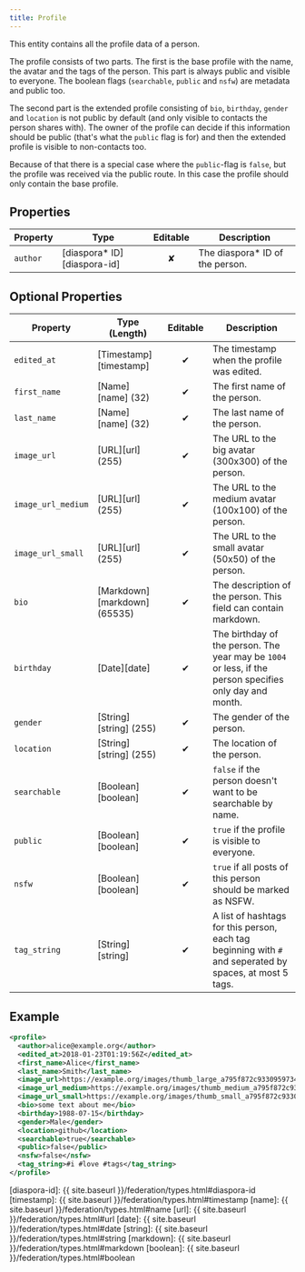 ```yaml
---
title: Profile
---
```


This entity contains all the profile data of a person.

The profile consists of two parts. The first is the base profile with the name, 
the avatar and the tags of the person. This part is always public and visible to
everyone. The boolean flags (`searchable`, `public` and `nsfw`) are metadata and
public too.

The second part is the extended profile consisting of `bio`, `birthday`, `gender`
and `location` is not public by default (and only visible to contacts the person
shares with). The owner of the profile can decide if this information should be
public (that's what the `public` flag is for) and then the extended profile is
visible to non-contacts too.

Because of that there is a special case where the `public`-flag is `false`, but
the profile was received via the public route. In this case the profile should
only contain the base profile.

## Properties

| Property | Type                         | Editable | Description                      |
| -------- | ---------------------------- |:--------:| -------------------------------- |
| `author` | [diaspora\* ID][diaspora-id] |    ✘     | The diaspora\* ID of the person. |

## Optional Properties

| Property           | Type (Length)                | Editable | Description                                                                                              |
| ------------------ | ---------------------------- |:--------:| -------------------------------------------------------------------------------------------------------- |
| `edited_at`        | [Timestamp][timestamp]       |    ✔     | The timestamp when the profile was edited.                                                               |
| `first_name`       | [Name][name] (32)            |    ✔     | The first name of the person.                                                                            |
| `last_name`        | [Name][name] (32)            |    ✔     | The last name of the person.                                                                             |
| `image_url`        | [URL][url] (255)             |    ✔     | The URL to the big avatar (300x300) of the person.                                                       |
| `image_url_medium` | [URL][url] (255)             |    ✔     | The URL to the medium avatar (100x100) of the person.                                                    |
| `image_url_small`  | [URL][url] (255)             |    ✔     | The URL to the small avatar (50x50) of the person.                                                       |
| `bio`              | [Markdown][markdown] (65535) |    ✔     | The description of the person. This field can contain markdown.                                          |
| `birthday`         | [Date][date]                 |    ✔     | The birthday of the person. The year may be `1004` or less, if the person specifies only day and month.  |
| `gender`           | [String][string] (255)       |    ✔     | The gender of the person.                                                                                |
| `location`         | [String][string] (255)       |    ✔     | The location of the person.                                                                              |
| `searchable`       | [Boolean][boolean]           |    ✔     | `false` if the person doesn't want to be searchable by name.                                             |
| `public`           | [Boolean][boolean]           |    ✔     | `true` if the profile is visible to everyone.                                                            |
| `nsfw`             | [Boolean][boolean]           |    ✔     | `true` if all posts of this person should be marked as NSFW.                                             |
| `tag_string`       | [String][string]             |    ✔     | A list of hashtags for this person, each tag beginning with `#` and seperated by spaces, at most 5 tags. |

## Example

~~~xml
<profile>
  <author>alice@example.org</author>
  <edited_at>2018-01-23T01:19:56Z</edited_at>
  <first_name>Alice</first_name>
  <last_name>Smith</last_name>
  <image_url>https://example.org/images/thumb_large_a795f872c93309597345.jpg</image_url>
  <image_url_medium>https://example.org/images/thumb_medium_a795f872c93309597345.jpg</image_url_medium>
  <image_url_small>https://example.org/images/thumb_small_a795f872c93309597345.jpg</image_url_small>
  <bio>some text about me</bio>
  <birthday>1988-07-15</birthday>
  <gender>Male</gender>
  <location>github</location>
  <searchable>true</searchable>
  <public>false</public>
  <nsfw>false</nsfw>
  <tag_string>#i #love #tags</tag_string>
</profile>
~~~

[diaspora-id]: {{ site.baseurl }}/federation/types.html#diaspora-id
[timestamp]: {{ site.baseurl }}/federation/types.html#timestamp
[name]: {{ site.baseurl }}/federation/types.html#name
[url]: {{ site.baseurl }}/federation/types.html#url
[date]: {{ site.baseurl }}/federation/types.html#date
[string]: {{ site.baseurl }}/federation/types.html#string
[markdown]: {{ site.baseurl }}/federation/types.html#markdown
[boolean]: {{ site.baseurl }}/federation/types.html#boolean
